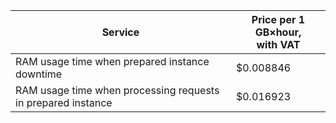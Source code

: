 | Service | Price per 1 GB×hour, <br>with VAT |
| ---- | ---- |
| RAM usage time when prepared instance downtime | $0.008846 |
| RAM usage time when processing requests in prepared instance | $0.016923 |